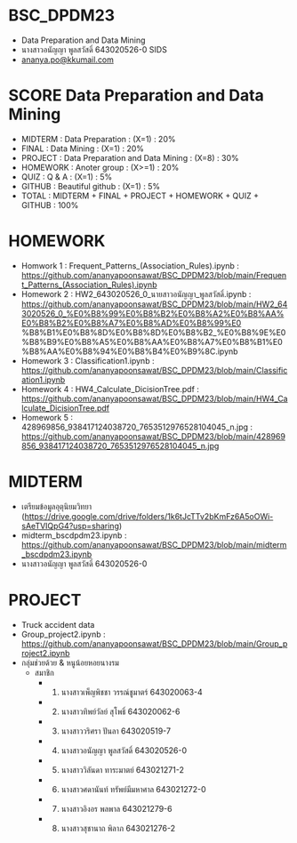 # BSC_DPDM23
- Data Preparation and Data Mining
- นางสาวอนัญญา พูลสวัสดิ์ 643020526-0 SIDS
- ananya.po@kkumail.com
# SCORE Data Preparation and Data Mining
- MIDTERM  : Data Preparation                 : (X=1)  :   20%
- FINAL    : Data Mining                      : (X=1)  :   20%
- PROJECT  : Data Preparation and Data Mining : (X=8)  :   30%
- HOMEWORK : Anoter group                     : (X>=1) :   20%
- QUIZ     : Q & A                            : (X=1)  :   5%
- GITHUB   : Beautiful github                 : (X=1)  :   5%
- TOTAL    : MIDTERM + FINAL + PROJECT + HOMEWORK + QUIZ + GITHUB : 100%
# HOMEWORK
- Homwork 1
  : Frequent_Patterns_(Association_Rules).ipynb
  : https://github.com/ananyapoonsawat/BSC_DPDM23/blob/main/Frequent_Patterns_(Association_Rules).ipynb
- Homework 2
  : HW2_643020526_0_นายสาวอนัญญา_พูลสวัสดิ์.ipynb
  : https://github.com/ananyapoonsawat/BSC_DPDM23/blob/main/HW2_643020526_0_%E0%B8%99%E0%B8%B2%E0%B8%A2%E0%B8%AA%E0%B8%B2%E0%B8%A7%E0%B8%AD%E0%B8%99%E0
    %B8%B1%E0%B8%8D%E0%B8%8D%E0%B8%B2_%E0%B8%9E%E0%B8%B9%E0%B8%A5%E0%B8%AA%E0%B8%A7%E0%B8%B1%E0%B8%AA%E0%B8%94%E0%B8%B4%E0%B9%8C.ipynb
- Homework 3
  : Classification1.ipynb
  : https://github.com/ananyapoonsawat/BSC_DPDM23/blob/main/Classification1.ipynb
- Homework 4
  : HW4_Calculate_DicisionTree.pdf
  : https://github.com/ananyapoonsawat/BSC_DPDM23/blob/main/HW4_Calculate_DicisionTree.pdf
- Homework 5
  : 428969856_938417124038720_7653512976528104045_n.jpg
  : https://github.com/ananyapoonsawat/BSC_DPDM23/blob/main/428969856_938417124038720_7653512976528104045_n.jpg
# MIDTERM
- เตรียมข้อมูลอุตุนิยมวิทยา (https://drive.google.com/drive/folders/1k6tJcTTv2bKmFz6A5oOWi-sAeTVIQpG4?usp=sharing)
- midterm_bscdpdm23.ipynb : https://github.com/ananyapoonsawat/BSC_DPDM23/blob/main/midterm_bscdpdm23.ipynb
- นางสาวอนัญญา พูลสวัสดิ์ 643020526-0
# PROJECT
- Truck accident data
- Group_project2.ipynb : https://github.com/ananyapoonsawat/BSC_DPDM23/blob/main/Group_project2.ipynb
- กลุ่มช่วยด้วย & หนูน้อยหอยนางรม
    - สมาชิก
      - 1. นางสาวเพ็ญพิชชา วรรณ์ชูมาตร์     643020063-4
      - 2. นางสาวทิพย์วัลย์ สุโพธิ์           643020062-6
      - 3. นางสาววริศรา ปันลา             643020519-7
      - 4. นางสาวอนัญญา พูลสวัสดิ์         643020526-0
      - 5. นางสาววิลันดา ทาระมาตย์         643021271-2
      - 6. นางสาวศดานันท์ ทรัพย์มีมหาศาล   643021272-0
      - 7. นางสาวอิงอร พลพาล            643021279-6
      - 8. นางสาวสุชานาถ พิลาภ           643021276-2
